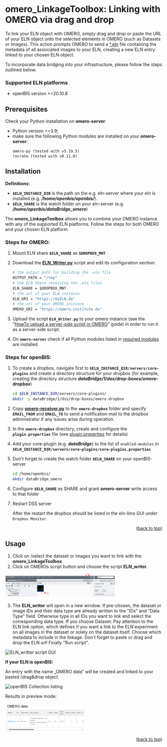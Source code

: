 <a id="readme-top"></a>
<!-- GETTING STARTED -->
# omero_LinkageToolbox: Linking with OMERO via drag and drop

To link your ELN object with OMERO, simply drag and drop or paste the URL of your ELN object onto the selected elements in OMERO (such as Datasets or Images). This action prompts OMERO to send a [*.eln](schema.md) file containing the metadata of all associated images to your ELN, creating a new ELN entry linked to your chosen ELN object.

To incorporate data bridging into your infrastructure, please follow the steps outlined below. 

### Supported ELN platforms
- openBIS version >=20.10.8

## Prerequisites

Check your Python installation on **omero-server**:
* Python version >=3.9;
* make sure the following Python modules are installed on your **omero-server**:
  ```
  omero-py (tested with v5.19.5)
  rocrate (tested with v0.11.0)
  ```


## Installation
**Definitions:**
- **`$ELN_INSTANCE_DIR`** is the path on the e.g. eln-server where your eln is installed (e.g. ***/home/openbis/openbis/***).
- **`$ELN_SHARE`** is the watch folder on your eln-server (e.g. ***/home/openbis/dataBridge_omero***)


The **omero_LinkageToolbox** allows you to combine your OMERO instance with any of the supported ELN platforms. Follow the steps for both OMERO and your chosen ELN platform

 
### Steps for OMERO:

1. Mount ELN share **`$ELN_SHARE`** as **`$DROPBOX_MNT`**
2. Download the **[ELN_Writer.py](../src/omero_LinkageToolbox/ELN_writer.py)** script and edit its configuration section:
    ```sh
    # the output path for building the .eln file 
    OUTPUT_PATH = "/tmp"
    # the ELN Share receiving the .eln files
    ELN_SHARE = §DROPBOX_MNT
    # the url of your ELN instance
    ELN_URI = "https://myELN.de"
    # the url of your OMERO instance
    OMERO_URI = "https://omero.institute.de"
    ```
    
3. Upload the script **`ELN_Writer.py`** to your omero instance (see the "[HowTo upload a server-side script in OMERO](https://omero-guides.readthedocs.io/en/latest/scripts/docs/write_scripts.html)" guide) in order to run it as a server-side script.
4. On **`omero-server`** check if all Python modules listed in [required modules](../src/omero_LinkageToolbox/requirements_omero.txt) are installed


### Steps for openBIS:
1. To create a dropbox, navigate first to **`$ELN_INSTANCE_DIR/servers/core-plugins`** and create a directory structure for your dropbox (for example, creating the directory structure ***dataBridge/1/dss/drop-boxes/omero-dropbox***)
    ```sh
    cd $ELN_INSTANCE_DIR/servers/core-plugins/
    mkdir -p dataBridge/1/dss/drop-boxes/omero-dropbox
    ```

2. Copy **[omero-receiver.py](../src/omero_LinkageToolbox/omero-receiver.py)** to the **`omero-dropbox`** folder and specify **`EMAIL_FROM`** and **`EMAIL_TO`** to send a notification mail to the dropbox administrator if any issues arise during operation.

3. In the **`omero-dropbox`** directory, create and configure the **`plugin.properties`** file (see [plugin.properties](../src/omero_LinkageToolbox/plugin.properties) for details)

4. Add your core-plugin (e.g. ***dataBridge***) to the list of `enabled-modules` in **`$ELN_INSTANCE_DIR/servers/core-plugins/core-plugins.properties`**

5. Don't forget to create the watch folder **`$ELN_SHARE`** on your openBIS-server 
    ```sh
    cd /home/openbis/
    mkdir dataBridge_omero
    ```
6. Configure **`$ELN_SHARE`** as SHARE and grant **omero-server** write access to that folder
7. Restart DSS server

   After the restart the dropbox should be listed in the eln-lims GUI under `Dropbox Monitor`.


<p align="right">(<a href="#readme-top">back to top</a>)</p>



<!-- USAGE EXAMPLES -->
## Usage

1. Click on /select the dataset or images you want to link with the **omero_LinkageToolbox**.
2. Click on OMEROs script button and choose the script **ELN_writer**.

  <img src="https://github.com/I3D-bio/omero-eln-dataBridgeTools/blob/main/doc/images/omero_web.png" alt="OMERO.web" style="width:70%; height:auto;">

3. The **ELN_writer** will open in a new window.
If pre-chosen, the dataset or image IDs and their data type are already written to the "IDs" and "Data Type" field. Otherwise type in all IDs you want to link and select the corresponding data type.
If you choose Dataset: Pay attention to the ELN link option, which defines if you want a link to the ELN experiment on all images in the dataset or solely on the dataset itself.
Choose which metadata to include in the linkage.
Don´t forget to paste or drag and drop the ELN url!
Finally "Run script".

  <img src="/blob/main/doc/images/Screenshot 2024-12-03 182723.png" alt="ELN_writter script GUI" style="width:50%; height:auto;">


**If your ELN is openBIS:**

An entry with the name „OMERO data“ will be created and linked to your pasted /drag&drop object.

<img src="/images/Screenshot 2024-12-04 125501.png" alt="openBIS Collection listing" style="width:50%; height:auto;">

Results in preview mode:

<img src="./images/Screenshot 2024-12-04 140037.png" alt="openBIS Entry preview" style="width:50%; height:auto;">

<p align="right">(<a href="#readme-top">back to top</a>)</p>


